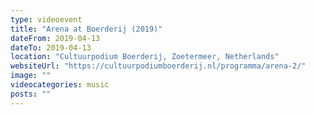 ```yaml
---
type: videoevent
title: "Arena at Boerderij (2019)"
dateFrom: 2019-04-13
dateTo: 2019-04-13
location: "Cultuurpodium Boerderij, Zoetermeer, Netherlands"
websiteUrl: "https://cultuurpodiumboerderij.nl/programma/arena-2/"
image: ""
videocategories: music
posts: ""
---
```

